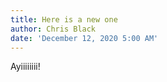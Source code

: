 ```yaml
---
title: Here is a new one
author: Chris Black
date: 'December 12, 2020 5:00 AM'
---
```


Ayiiiiiiii!
